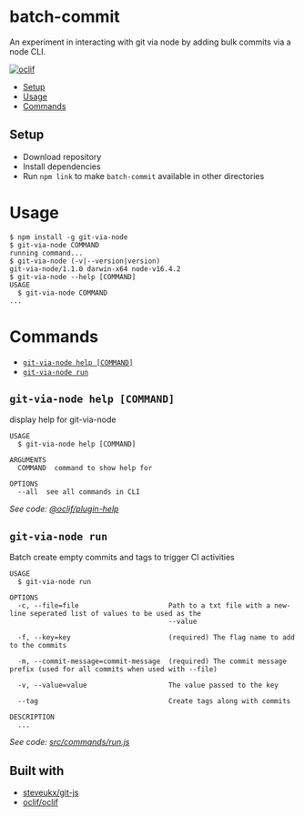 batch-commit
============

An experiment in interacting with git via node by adding bulk commits via a node CLI.

[![oclif](https://img.shields.io/badge/cli-oclif-brightgreen.svg)](https://oclif.io)

<!-- toc -->
* [Setup](#setup)
* [Usage](#usage)
* [Commands](#commands)
<!-- tocstop -->

## Setup

- Download repository
- Install dependencies
- Run `npm link` to make `batch-commit` available in other directories

# Usage
<!-- usage -->
```sh-session
$ npm install -g git-via-node
$ git-via-node COMMAND
running command...
$ git-via-node (-v|--version|version)
git-via-node/1.1.0 darwin-x64 node-v16.4.2
$ git-via-node --help [COMMAND]
USAGE
  $ git-via-node COMMAND
...
```
<!-- usagestop -->
# Commands
<!-- commands -->
* [`git-via-node help [COMMAND]`](#git-via-node-help-command)
* [`git-via-node run`](#git-via-node-run)

## `git-via-node help [COMMAND]`

display help for git-via-node

```
USAGE
  $ git-via-node help [COMMAND]

ARGUMENTS
  COMMAND  command to show help for

OPTIONS
  --all  see all commands in CLI
```

_See code: [@oclif/plugin-help](https://github.com/oclif/plugin-help/blob/v3.2.3/src/commands/help.ts)_

## `git-via-node run`

Batch create empty commits and tags to trigger CI activities

```
USAGE
  $ git-via-node run

OPTIONS
  -c, --file=file                      Path to a txt file with a new-line seperated list of values to be used as the
                                       --value

  -f, --key=key                        (required) The flag name to add to the commits

  -m, --commit-message=commit-message  (required) The commit message prefix (used for all commits when used with --file)

  -v, --value=value                    The value passed to the key

  --tag                                Create tags along with commits

DESCRIPTION
  ...
```

_See code: [src/commands/run.js](https://github.com/jamesrwilliams/git-via-node/blob/v1.1.0/src/commands/run.js)_
<!-- commandsstop -->

## Built with

- [steveukx/git-js](https://github.com/steveukx/git-js)
- [oclif/oclif](https://github.com/oclif/oclif)
